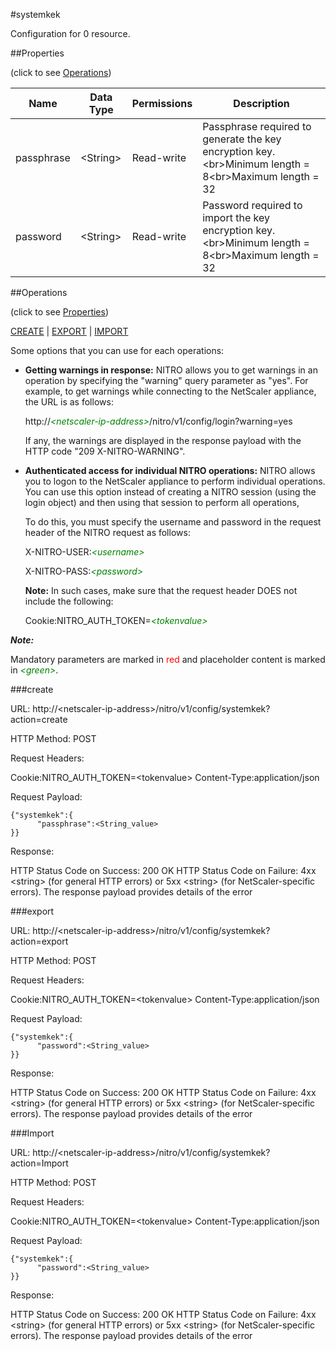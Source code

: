 #systemkek

Configuration for 0 resource.


##Properties 
<span>(click to see [Operations](#operations))</span>


<table><thead><tr><th>Name</th><th> Data Type</th><th> Permissions</th><th>Description</th></tr></thead><tbody><tr><td>passphrase</td><td>&lt;String></td><td>Read-write</td><td>Passphrase required to generate the key encryption key.&lt;br>Minimum length = 8&lt;br>Maximum length = 32</td><tr><tr><td>password</td><td>&lt;String></td><td>Read-write</td><td>Password required to import the key encryption key.&lt;br>Minimum length = 8&lt;br>Maximum length = 32</td><tr></tbody></table>
##Operations 
<span>(click to see [Properties](#properties))</span>


[CREATE](#create) | [EXPORT](#export) | [IMPORT](#import)


Some options that you can use for each operations:
<ul><li><p><b>Getting warnings in response:</b> NITRO allows you to get warnings in an operation by specifying the "warning" query parameter as "yes". For example, to get warnings while connecting to the NetScaler appliance, the URL is as follows:</p><p>http://<span style="color:green;font-style:italic;">&lt;netscaler-ip-address&gt;</span>/nitro/v1/config/login?warning=yes</p><p>If any, the warnings are displayed in the response payload with the HTTP code "209 X-NITRO-WARNING".</p></li><li><p><b>Authenticated access for individual NITRO operations:</b> NITRO allows you to logon to the NetScaler appliance to perform individual operations. You can use this option instead of creating a NITRO session (using the login object) and then using that session to perform all operations,</p><p>To do this, you must specify the username and password in the request header of the NITRO request as follows:</p><p>X-NITRO-USER:<span style="color:green;font-style:italic;">&lt;username&gt;</span></p><p>X-NITRO-PASS:<span style="color:green;font-style:italic;">&lt;password&gt;</span></p><p><b>Note:</b> In such cases, make sure that the request header DOES not include the following:</p><p>Cookie:NITRO_AUTH_TOKEN=<span style="color:green;font-style:italic;">&lt;tokenvalue&gt;</span></p></li></ul>



***Note:*** 
Mandatory parameters are marked in <span style="color:#FF0000;">red</span> and placeholder content is marked in <span style="color:green;font-style:italic">&lt;green&gt;</span>.

###create



URL: http://&lt;netscaler-ip-address&gt;/nitro/v1/config/systemkek?action=create
HTTP Method: POST
Request Headers:

Cookie:NITRO_AUTH_TOKEN=&lt;tokenvalue&gt;Content-Type:application/json

Request Payload: ```{"systemkek":{      "passphrase":<String_value>}}```
Response:
HTTP Status Code on Success: 200 OKHTTP Status Code on Failure: 4xx &lt;string&gt; (for general HTTP errors) or 5xx &lt;string&gt; (for NetScaler-specific errors). The response payload provides details of the error


###export



URL: http://&lt;netscaler-ip-address&gt;/nitro/v1/config/systemkek?action=export
HTTP Method: POST
Request Headers:

Cookie:NITRO_AUTH_TOKEN=&lt;tokenvalue&gt;Content-Type:application/json

Request Payload: ```{"systemkek":{      "password":<String_value>}}```
Response:
HTTP Status Code on Success: 200 OKHTTP Status Code on Failure: 4xx &lt;string&gt; (for general HTTP errors) or 5xx &lt;string&gt; (for NetScaler-specific errors). The response payload provides details of the error


###Import



URL: http://&lt;netscaler-ip-address&gt;/nitro/v1/config/systemkek?action=Import
HTTP Method: POST
Request Headers:

Cookie:NITRO_AUTH_TOKEN=&lt;tokenvalue&gt;Content-Type:application/json

Request Payload: ```{"systemkek":{      "password":<String_value>}}```
Response:
HTTP Status Code on Success: 200 OKHTTP Status Code on Failure: 4xx &lt;string&gt; (for general HTTP errors) or 5xx &lt;string&gt; (for NetScaler-specific errors). The response payload provides details of the error


